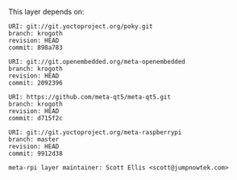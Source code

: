 This layer depends on:

    URI: git://git.yoctoproject.org/poky.git
    branch: krogoth
    revision: HEAD
    commit: 898a783

    URI: git://git.openembedded.org/meta-openembedded
    branch: krogoth
    revision: HEAD
    commit: 2092396

    URI: https://github.com/meta-qt5/meta-qt5.git
    branch: krogoth
    revision: HEAD
    commit: d715f2c

    URI: git://git.yoctoproject.org/meta-raspberrypi 
    branch: master
    revision: HEAD
    commit: 9912d38

    meta-rpi layer maintainer: Scott Ellis <scott@jumpnowtek.com>
